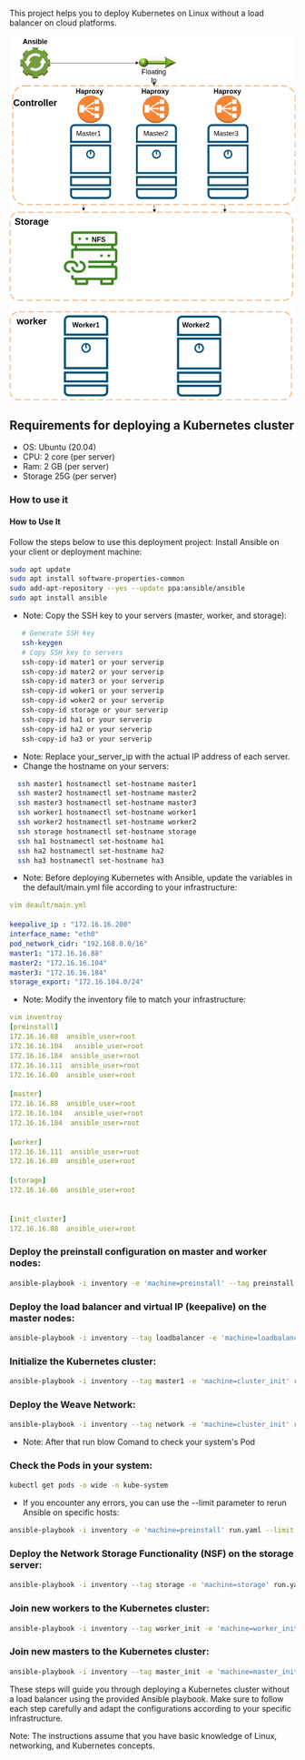 
This project helps you to deploy Kubernetes on Linux without a load balancer on cloud platforms.

<img src="./img/ionos.png"/>

## Requirements for deploying a Kubernetes cluster


* OS: Ubuntu (20.04)
* CPU: 2 core (per server)
* Ram: 2 GB (per server)
* Storage 25G (per server)

### How to use it


#### How to Use It
Follow the steps below to use this deployment project:
Install Ansible on your client or deployment machine:

```bash
sudo apt update
sudo apt install software-properties-common
sudo add-apt-repository --yes --update ppa:ansible/ansible
sudo apt install ansible
```

* Note:  Copy the SSH key to your servers (master, worker, and storage):

``` bash
   # Generate SSH key
   ssh-keygen
   # Copy SSH key to servers
   ssh-copy-id mater1 or your serverip
   ssh-copy-id mater2 or your serverip
   ssh-copy-id mater3 or your serverip
   ssh-copy-id woker1 or your serverip
   ssh-copy-id woker2 or your serverip
   ssh-copy-id storage or your serverip
   ssh-copy-id ha1 or your serverip
   ssh-copy-id ha2 or your serverip
   ssh-copy-id ha3 or your serverip
```

* Note: Replace your_server_ip with the actual IP address of each server.
* Change the hostname on your servers:

```bash
  ssh master1 hostnamectl set-hostname master1
  ssh master2 hostnamectl set-hostname master2
  ssh master3 hostnamectl set-hostname master3
  ssh worker1 hostnamectl set-hostname worker1
  ssh worker2 hostnamectl set-hostname worker2
  ssh storage hostnamectl set-hostname storage
  ssh ha1 hostnamectl set-hostname ha1
  ssh ha2 hostnamectl set-hostname ha2
  ssh ha3 hostnamectl set-hostname ha3

```

* Note: Before deploying Kubernetes with Ansible, update the variables in the default/main.yml file according to your infrastructure:

``` yaml
vim deault/main.yml

keepalive_ip : "172.16.16.200"
interface_name: "eth0"
pod_network_cidr: "192.168.0.0/16"
master1: "172.16.16.88"
master2: "172.16.16.104"
master3: "172.16.16.184"
storage_export: "172.16.104.0/24"

```

* Note: Modify the inventory file to match your infrastructure:

```yaml
vim inventroy
[preinstall]
172.16.16.88  ansible_user=root
172.16.16.104   ansible_user=root
172.16.16.184  ansible_user=root
172.16.16.111  ansible_user=root
172.16.16.80  ansible_user=root

[master]
172.16.16.88  ansible_user=root
172.16.16.104   ansible_user=root
172.16.16.184  ansible_user=root

[worker]
172.16.16.111  ansible_user=root
172.16.16.80  ansible_user=root

[storage]
172.16.16.86  ansible_user=root


[init_cluster]
172.16.16.88  ansible_user=root

```

### Deploy the preinstall configuration on master and worker nodes:

``` bash
ansible-playbook -i inventory -e 'machine=preinstall' --tag preinstall run.yaml

```

### Deploy the load balancer and virtual IP (keepalive) on the master nodes:

```bash
ansible-playbook -i inventory --tag loadbalancer -e 'machine=loadbalancer' run.yaml

```

### Initialize the Kubernetes cluster:

```bash
ansible-playbook -i inventory --tag master1 -e 'machine=cluster_init' run.yaml

```

### Deploy the Weave Network:

```bash
ansible-playbook -i inventory --tag network -e 'machine=cluster_init' run.yaml
```

* Note: After that run blow Comand to check your system's Pod

### Check the Pods in your system:

``` bash
kubectl get pods -o wide -n kube-system
```

* If you encounter any errors, you can use the --limit parameter to rerun Ansible on specific hosts:

```bash
ansible-playbook -i inventory -e 'machine=preinstall' run.yaml --limit master or worker

```

### Deploy the Network Storage Functionality (NSF) on the storage server:

```bash
ansible-playbook -i inventory --tag storage -e 'machine=storage' run.yaml
```


### Join new workers to the Kubernetes cluster:

``` bash
ansible-playbook -i inventory --tag worker_init -e 'machine=worker_init' run.yaml
```

### Join new masters to the Kubernetes cluster:

```bash
ansible-playbook -i inventory --tag master_init -e 'machine=master_init' run.yaml
```


These steps will guide you through deploying a Kubernetes cluster without a load balancer using the provided Ansible playbook. Make sure to follow each step carefully and adapt the configurations according to your specific infrastructure.

Note: The instructions assume that you have basic knowledge of Linux, networking, and Kubernetes concepts.
